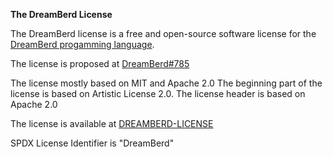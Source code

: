 **The DreamBerd License**

The DreamBerd license is a free and open-source software license for the [DreamBerd progamming language](https://github.com/TodePond/DreamBerd).

The license is proposed at [DreamBerd#785](https://github.com/TodePond/DreamBerd/issues/785)

The license mostly based on MIT and Apache 2.0
The beginning part of the license is based on Artistic License 2.0.
The license header is based on Apache 2.0

The license is available at [DREAMBERD-LICENSE](./DREAMBERD-LICENSE)

SPDX License Identifier is "DreamBerd"
